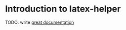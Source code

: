 # Introduction to latex-helper

TODO: write [great documentation](http://jacobian.org/writing/what-to-write/)
